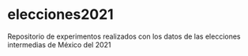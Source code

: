 # elecciones2021
Repositorio de experimentos realizados con los datos de las elecciones intermedias de México del 2021
